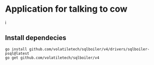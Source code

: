 # Application for talking to cow
i

## Install dependecies

```
go install github.com/volatiletech/sqlboiler/v4/drivers/sqlboiler-psql@latest
go get github.com/volatiletech/sqlboiler/v4
```